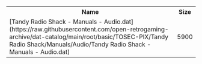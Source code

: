 <table>
<tr><th>Name</th><th>Size</th></tr>
<tr><td>[Tandy Radio Shack - Manuals - Audio.dat](https://raw.githubusercontent.com/open-retrogaming-archive/dat-catalog/main/root/basic/TOSEC-PIX/Tandy Radio Shack/Manuals/Audio/Tandy Radio Shack - Manuals - Audio.dat)</td><td>5900</td></tr>
</table>
